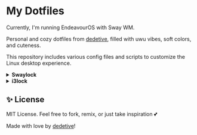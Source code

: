 # My Dotfiles

Currently, I'm running EndeavourOS with Sway WM.

Personal and cozy dotfiles from [dedetive](https://github.com/dedetive), filled with uwu vibes, soft colors, and cuteness.

This repository includes various config files and scripts to customize the Linux desktop experience.

<details>
  <summary><strong>Swaylock</strong></summary>
  
## swaylock/

A soft and colorful `swaylock-effects` configuration inspired by cozy aesthetics 💖

## 📄 Files

Inside the `swaylock/` directory, you'll find a custom lockscreen setup using `swaylock-effects`, with multiple styles split into clean and reusable files.

```text
bibi-dotfiles/
├── swaylock/
│   ├── lock.sh
│   └── styles/
│       ├── main.style
│       └── success.style
└── Other stuff!
```

- 🎀 `lock.sh` — a script that handles two-stage locking with password validation
- 🌸 `main.style` — the style used before entering the password
- 🌿 `success.style` — the style used after entering the correct password, skippable but disappears in 1.8 seconds

---

## 💡 Features

✨ Custom messages like:
- `"o/"` and small `"uwu"` instead of time/date
- `":0"` for caps-lock
- `"Hmm... <.<"` for verifying
- `"o.O"` for cleared
- `"Naw >:("` for wrong password
- `":3"` and small `"Yippeee"` after success

🎨 Personalized colors for every state:
- Idle
- Verifying
- Wrong password
- Cleared
- Correct/Post-auth

📸 Uses:
- High `--effect-blur` and low `--effect-pixelate` for a dreamy look and privacy
- `--effect-vignette` for cooler visuals
- Screenshots background (`--screenshots`)
- Cute texts
- All rings, insides and text colors were handpicked and are different per state, all deep yet soft:
  - Regular: Purple and pink
  - Cleared: Orange
  - Verifying: Blue
  - Wrong: Red
  - Correct: Green

---

## 🧪 Dependencies

Make sure to install:

- [swaylock-effects](https://github.com/mortie/swaylock-effects)
- Wayland (tested on sway)

---

## 🛠 How to Use

```bash
git clone https://github.com/dedetive/bibi-dotfiles.git
cd bibi-dotfiles/swaylock
chmod +x lock.sh
./lock.sh
```

The script first locks with a password-required swaylock using `main.style`.  
If the password is correct, it launches a second swaylock in `--grace` mode with `success.style`, just because I find it cute when there's a success screen.

> ⚠️ **Note**: Due to how `swaylock-effects` handles screen drawing, there’s a tiny flicker between the first and second lock — the screen briefly shows your desktop before applying the blur again.  
> I personally don't mind it since the lock is still secure, as you'd already have inserted the correct password and it's just a few milliseconds. I'd be grateful if you'd be able to figure it out, though!

---

## 🖼️ Examples

Main:
![image](https://github.com/user-attachments/assets/f402b225-bd81-4bd2-a530-d2a79071fc25)
Cleared:
![image](https://github.com/user-attachments/assets/287c356e-8410-44f9-bcb7-110537879859)
Verifying:
![image](https://github.com/user-attachments/assets/24c5920e-1e7b-41e7-a436-0a58f94d254e)
Wrong:
![image](https://github.com/user-attachments/assets/5a0f3d41-6b36-40b9-a42d-ab6e6ce9e4c6)
Correct:
![image](https://github.com/user-attachments/assets/48787ea5-cadc-4fd9-811a-6d2dd9a9b1f3)

</details>

<details> <summary><strong>i3lock</strong></summary>
  
## i3lock/

A dreamy and colorful i3lock setup powered by maim and imagemagick, styled with cute vibes and a soft pastel aesthetic 🌸

## 📄 Files

Inside the i3lock/ directory, you’ll find a custom lockscreen setup using i3lock, blurred screenshots, and themed style files.

```text
bibi-dotfiles/
├── i3lock/
│   ├── lock.sh
│   └── styles/
│       ├── main.style
│       └── success.style
└── Other stuff!
```

- 🎀 `lock.sh` — a script that handles two-stage locking with password validation
- 🌸 `main.style` — the style used before entering the password
- 🌿 `success.style` — the style used after entering the correct password, skippable but disappears in 1.8 seconds

## 💡 Features

✨ Custom messages like:
- `"o/"` and small `"uwu"` instead of time/date
- `":0"` for caps-lock
- `"Hmm... <.<"` for verifying
- `"o.O"` for cleared
- `"Naw >:("` for wrong password
- `":3"` and small `"Yippeee"` after success

🎨 Personalized colors for every state:
- Idle
- Verifying
- Wrong password
- Cleared
- Correct/Post-auth

📸 Uses:
- Takes a real-time screenshot with `maim`
- Applies heavy blur, vignette, and soft darkening using `imagemagick`
- Cute texts
- All rings, insides and text colors were handpicked and are different per state, all deep yet soft:
  - Regular: Purple and pink
  - Cleared: Orange
  - Verifying: Blue
  - Wrong: Red
  - Correct: Green

---

## 🧪 Dependencies

Make sure to install:

- [i3lock](https://github.com/i3/i3lock)
- [maim](https://github.com/naelstrof/maim)
- [ImageMagick](https://github.com/ImageMagick/ImageMagick)
- X11, doesn't necessarily have to be i3!

---

## 🛠 How to Use

```bash
git clone https://github.com/dedetive/bibi-dotfiles.git
cd bibi-dotfiles/i3lock
chmod +x lock.sh
./lock.sh
```

The script will:
1. Take a screenshot of the current screen
2. Apply blur and vignette using imagemagick
3. Launch i3lock with the main style
4. If the password is correct, it launches a second i3lock instance with a success style (just for a little celebration)
5. Waits for 1.8 seconds or enter input
6. Fades out the lock gracefully

> ⚠️ **Note**: The success lock is mostly aesthetic and shows a soft confirmation that you did well. You can disable this behavior by editing the script.

---

## 🖼️ Examples

Main:
![image](https://github.com/user-attachments/assets/f402b225-bd81-4bd2-a530-d2a79071fc25)
Cleared:
![image](https://github.com/user-attachments/assets/287c356e-8410-44f9-bcb7-110537879859)
Verifying:
![image](https://github.com/user-attachments/assets/24c5920e-1e7b-41e7-a436-0a58f94d254e)
Wrong:
![image](https://github.com/user-attachments/assets/5a0f3d41-6b36-40b9-a42d-ab6e6ce9e4c6)
Correct:
![image](https://github.com/user-attachments/assets/48787ea5-cadc-4fd9-811a-6d2dd9a9b1f3)

</details>

## ✨ License

MIT License.
Feel free to fork, remix, or just take inspiration 💕

Made with love by [dedetive](https://github.com/dedetive)!
